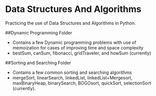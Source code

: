 # Data Structures And Algorithms

Practicing the use of Data Structures and Algorithms in Python.

##Dynamic Programming Folder
- Contains a few Dynamic programming problems with use of memoization for cases of improving time and space complexity
- bestSum, canSum, fibonacci, gridTraveler, and howSum (currently)

##Sorting and Searching Folder
- Contains a few common sorting and searching algorithms
- mergeSort, linearSearch, linkedList, linkedList+Mergesort, maxBinaryHeap, binarySearch, BOGOsort, quickSort, selectionSort (currently).
